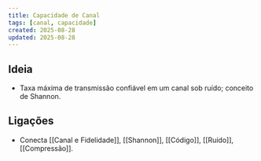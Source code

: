 ```yaml
---
title: Capacidade de Canal
tags: [canal, capacidade]
created: 2025-08-28
updated: 2025-08-28
---
```


## Ideia
- Taxa máxima de transmissão confiável em um canal sob ruído; conceito de Shannon.

## Ligações
- Conecta [[Canal e Fidelidade]], [[Shannon]], [[Código]], [[Ruído]], [[Compressão]].

